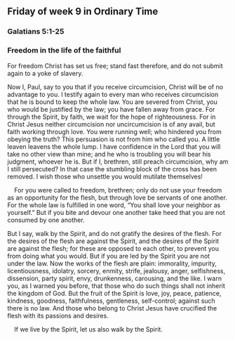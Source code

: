 ## Friday of week 9 in Ordinary Time

### Galatians 5:1-25

### Freedom in the life of the faithful

For freedom Christ has set us free; stand fast therefore, and do not submit again to a yoke of slavery.

Now I, Paul, say to you that if you receive circumcision, Christ will be of no advantage to you. I testify again to every man who receives circumcision that he is bound to keep the whole law. You are severed from Christ, you who would be justified by the law; you have fallen away from grace. For through the Spirit, by faith, we wait for the hope of righteousness. For in Christ Jesus neither circumcision nor uncircumcision is of any avail, but faith working through love. You were running well; who hindered you from obeying the truth? This persuasion is not from him who called you. A little leaven leavens the whole lump. I have confidence in the Lord that you will take no other view than mine; and he who is troubling you will bear his judgment, whoever he is. But if I, brethren, still preach circumcision, why am I still persecuted? In that case the stumbling block of the cross has been removed. I wish those who unsettle you would mutilate themselves!

    For you were called to freedom, brethren; only do not use your freedom as an opportunity for the flesh, but through love be servants of one another. For the whole law is fulfilled in one word, “You shall love your neighbor as yourself.” But if you bite and devour one another take heed that you are not consumed by one another.

But I say, walk by the Spirit, and do not gratify the desires of the flesh. For the desires of the flesh are against the Spirit, and the desires of the Spirit are against the flesh; for these are opposed to each other, to prevent you from doing what you would. But if you are led by the Spirit you are not under the law. Now the works of the flesh are plain: immorality, impurity, licentiousness, idolatry, sorcery, enmity, strife, jealousy, anger, selfishness, dissension, party spirit, envy, drunkenness, carousing, and the like. I warn you, as I warned you before, that those who do such things shall not inherit the kingdom of God. But the fruit of the Spirit is love, joy, peace, patience, kindness, goodness, faithfulness, gentleness, self-control; against such there is no law. And those who belong to Christ Jesus have crucified the flesh with its passions and desires.

    If we live by the Spirit, let us also walk by the Spirit. 